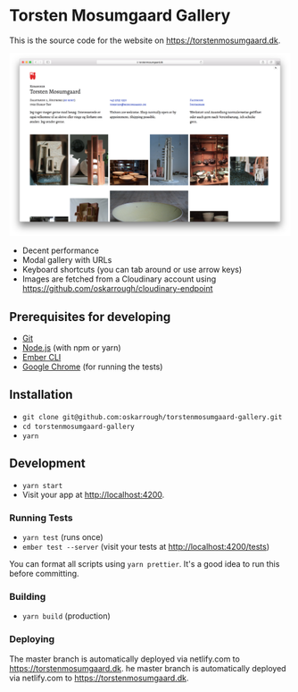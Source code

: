 # Torsten Mosumgaard Gallery

This is the source code for the website on https://torstenmosumgaard.dk.

![screenshot](./screenshot.png)

- Decent performance
- Modal gallery with URLs
- Keyboard shortcuts (you can tab around or use arrow keys)
- Images are fetched from a Cloudinary account using https://github.com/oskarrough/cloudinary-endpoint

## Prerequisites for developing

* [Git](https://git-scm.com/)
* [Node.js](https://nodejs.org/) (with npm or yarn)
* [Ember CLI](https://ember-cli.com/)
* [Google Chrome](https://google.com/chrome/) (for running the tests)

## Installation

* `git clone git@github.com:oskarrough/torstenmosumgaard-gallery.git`
* `cd torstenmosumgaard-gallery`
* `yarn`

## Development

* `yarn start`
* Visit your app at [http://localhost:4200](http://localhost:4200).

### Running Tests

* `yarn test` (runs once)
* `ember test --server` (visit your tests at [http://localhost:4200/tests](http://localhost:4200/tests))

You can format all scripts using `yarn prettier`. It's a good idea to run this before committing.

### Building

* `yarn build` (production)

### Deploying

The master branch is automatically deployed via netlify.com to https://torstenmosumgaard.dk.
he master branch is automatically deployed via netlify.com to https://torstenmosumgaard.dk.
